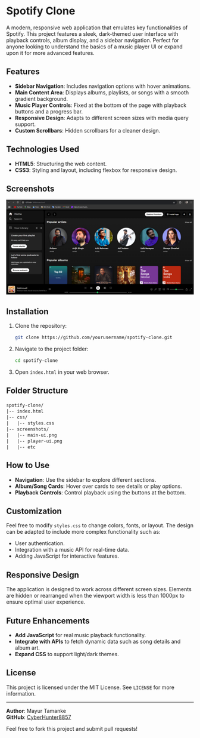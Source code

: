 # Spotify Clone

A modern, responsive web application that emulates key functionalities of Spotify. This project features a sleek, dark-themed user interface with playback controls, album display, and a sidebar navigation. Perfect for anyone looking to understand the basics of a music player UI or expand upon it for more advanced features.

## Features
- **Sidebar Navigation**: Includes navigation options with hover animations.
- **Main Content Area**: Displays albums, playlists, or songs with a smooth gradient background.
- **Music Player Controls**: Fixed at the bottom of the page with playback buttons and a progress bar.
- **Responsive Design**: Adapts to different screen sizes with media query support.
- **Custom Scrollbars**: Hidden scrollbars for a cleaner design.

## Technologies Used
- **HTML5**: Structuring the web content.
- **CSS3**: Styling and layout, including flexbox for responsive design.

## Screenshots
![Main UI Screenshot](/Screenshot/image.png)

## Installation
1. Clone the repository:
   ```bash
   git clone https://github.com/yourusername/spotify-clone.git
   ```
2. Navigate to the project folder:
   ```bash
   cd spotify-clone
   ```
3. Open `index.html` in your web browser.

## Folder Structure
```
spotify-clone/
|-- index.html
|-- css/
|   |-- styles.css
|-- screenshots/
|   |-- main-ui.png
|   |-- player-ui.png
|   |-- etc
```

## How to Use
- **Navigation**: Use the sidebar to explore different sections.
- **Album/Song Cards**: Hover over cards to see details or play options.
- **Playback Controls**: Control playback using the buttons at the bottom.

## Customization
Feel free to modify `styles.css` to change colors, fonts, or layout. The design can be adapted to include more complex functionality such as:
- User authentication.
- Integration with a music API for real-time data.
- Adding JavaScript for interactive features.

## Responsive Design
The application is designed to work across different screen sizes. Elements are hidden or rearranged when the viewport width is less than 1000px to ensure optimal user experience.

## Future Enhancements
- **Add JavaScript** for real music playback functionality.
- **Integrate with APIs** to fetch dynamic data such as song details and album art.
- **Expand CSS** to support light/dark themes.

## License
This project is licensed under the MIT License. See `LICENSE` for more information.

---
**Author**: Mayur Tamanke  
**GitHub**: [CyberHunter8857](https://github.com/CyberHunter8857)

Feel free to fork this project and submit pull requests!


